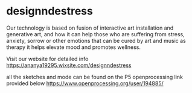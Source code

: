 # designndestress

Our technology is based on fusion of interactive art installation and generative art, and how it can help those who are suffering from stress, anxiety, sorrow or other emotions that can be cured by art and music as therapy it helps elevate mood and promotes wellness.

Visit our website for detailed info https://ananya19295.wixsite.com/designndestress

all the sketches and mode can be found on the P5 openprocessing link provided below 
https://www.openprocessing.org/user/194885/
